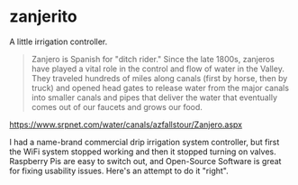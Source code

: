 # zanjerito
A little irrigation controller.

> Zanjero is Spanish for "ditch rider." Since the late 1800s, zanjeros have played a vital role in the control and flow of water in the Valley. They traveled hundreds of miles along canals (first by horse, then by truck) and opened head gates to release water from the major canals into smaller canals and pipes that deliver the water that eventually comes out of our faucets and grows our food.

https://www.srpnet.com/water/canals/azfallstour/Zanjero.aspx

I had a name-brand commercial drip irrigation system controller, but first the WiFi system stopped working and then it stopped turning on valves. Raspberry Pis are easy to switch out, and Open-Source Software is great for fixing usability issues. Here's an attempt to do it "right".
